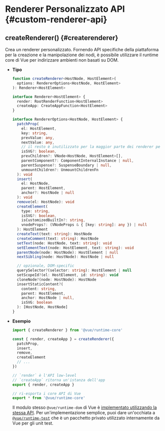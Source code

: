 # Renderer Personalizzato API {#custom-renderer-api}

## createRenderer() {#createrenderer}

Crea un renderer personalizzato. Fornendo API specifiche della piattaforma per la creazione e la manipolazione dei nodi, è possibile utilizzare il runtime core di Vue per indirizzare ambienti non basati su DOM.

- **Tipo**

  ```ts
  function createRenderer<HostNode, HostElement>(
    options: RendererOptions<HostNode, HostElement>
  ): Renderer<HostElement>

  interface Renderer<HostElement> {
    render: RootRenderFunction<HostElement>
    createApp: CreateAppFunction<HostElement>
  }

  interface RendererOptions<HostNode, HostElement> {
    patchProp(
      el: HostElement,
      key: string,
      prevValue: any,
      nextValue: any,
      // il resto è inutilizzato per la maggior parte dei renderer personalizzati
      isSVG?: boolean,
      prevChildren?: VNode<HostNode, HostElement>[],
      parentComponent?: ComponentInternalInstance | null,
      parentSuspense?: SuspenseBoundary | null,
      unmountChildren?: UnmountChildrenFn
    ): void
    insert(
      el: HostNode,
      parent: HostElement,
      anchor?: HostNode | null
    ): void
    remove(el: HostNode): void
    createElement(
      type: string,
      isSVG?: boolean,
      isCustomizedBuiltIn?: string,
      vnodeProps?: (VNodeProps & { [key: string]: any }) | null
    ): HostElement
    createText(text: string): HostNode
    createComment(text: string): HostNode
    setText(node: HostNode, text: string): void
    setElementText(node: HostElement, text: string): void
    parentNode(node: HostNode): HostElement | null
    nextSibling(node: HostNode): HostNode | null

    // opzionale, DOM-specific
    querySelector?(selector: string): HostElement | null
    setScopeId?(el: HostElement, id: string): void
    cloneNode?(node: HostNode): HostNode
    insertStaticContent?(
      content: string,
      parent: HostElement,
      anchor: HostNode | null,
      isSVG: boolean
    ): [HostNode, HostNode]
  }
  ```

- **Esempio**

  ```js
  import { createRenderer } from '@vue/runtime-core'

  const { render, createApp } = createRenderer({
    patchProp,
    insert,
    remove,
    createElement
    // ...
  })

  // `render` è l'API low-level
  // `createApp` ritorna un'istanza dell'app
  export { render, createApp }

  // ri-esporta i core API di Vue 
  export * from '@vue/runtime-core'
  ```

  Il modulo stesso `@vue/runtime-dom` di Vue è [ implementato utilizzando la stessa API](https://github.com/vuejs/core/blob/main/packages/runtime-dom/src/index.ts). Per un'implementazione semplice, puoi dare un'occhiata a  [`@vue/runtime-test`](https://github.com/vuejs/core/blob/main/packages/runtime-test/src/index.ts) che è un pacchetto privato utilizzato internamente da Vue per gli unit test.
